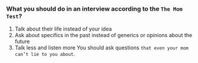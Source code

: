 
### What you should do in an interview according to the `The Mom Test`?
1) Talk about their life instead of your idea
2) Ask about specifics in the past instead of generics or opinions about the future
3) Talk less and listen more
You should ask questions `that even your mom can’t lie to you about`.


